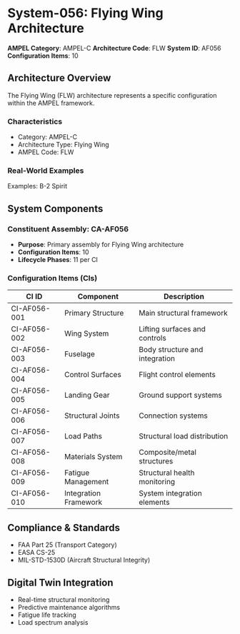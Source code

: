 # System-056: Flying Wing Architecture

**AMPEL Category**: AMPEL-C
**Architecture Code**: FLW
**System ID**: AF056
**Configuration Items**: 10

## Architecture Overview

The Flying Wing (FLW) architecture represents a specific configuration within the AMPEL framework.

### Characteristics
- Category: AMPEL-C
- Architecture Type: Flying Wing
- AMPEL Code: FLW

### Real-World Examples
Examples: B-2 Spirit

## System Components

### Constituent Assembly: CA-AF056
- **Purpose**: Primary assembly for Flying Wing architecture
- **Configuration Items**: 10
- **Lifecycle Phases**: 11 per CI

### Configuration Items (CIs)

| CI ID | Component | Description |
|-------|-----------|-------------|
| CI-AF056-001 | Primary Structure | Main structural framework |
| CI-AF056-002 | Wing System | Lifting surfaces and controls |
| CI-AF056-003 | Fuselage | Body structure and integration |
| CI-AF056-004 | Control Surfaces | Flight control elements |
| CI-AF056-005 | Landing Gear | Ground support systems |
| CI-AF056-006 | Structural Joints | Connection systems |
| CI-AF056-007 | Load Paths | Structural load distribution |
| CI-AF056-008 | Materials System | Composite/metal structures |
| CI-AF056-009 | Fatigue Management | Structural health monitoring |
| CI-AF056-010 | Integration Framework | System integration elements |

## Compliance & Standards
- FAA Part 25 (Transport Category)
- EASA CS-25
- MIL-STD-1530D (Aircraft Structural Integrity)

## Digital Twin Integration
- Real-time structural monitoring
- Predictive maintenance algorithms
- Fatigue life tracking
- Load spectrum analysis
